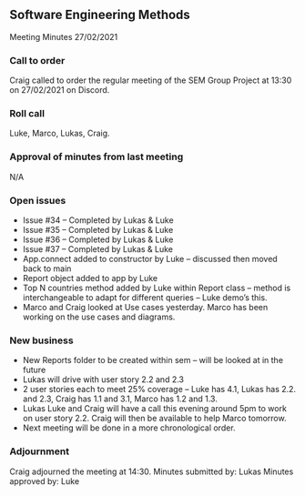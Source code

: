 ## Software Engineering Methods
Meeting Minutes
27/02/2021

###	Call to order
Craig called to order the regular meeting of the SEM Group Project at 13:30 on 27/02/2021 on Discord.

###	Roll call
Luke, Marco, Lukas, Craig.

###	Approval of minutes from last meeting
N/A

###    Open issues
-	Issue #34 – Completed by Lukas & Luke
-	Issue #35 – Completed by Lukas & Luke
-	Issue #36 – Completed by Lukas & Luke
-	Issue #37 – Completed by Lukas & Luke
-	App.connect added to constructor by Luke – discussed then moved back to main
-	Report object added to app by Luke
-	Top N countries method added by Luke within Report class – method is interchangeable to adapt for different queries – Luke demo’s this.
-	Marco and Craig looked at Use cases yesterday. Marco has been working on the use cases and diagrams.

###	New business
-	New Reports folder to be created within sem – will be looked at in the future
-	Lukas will drive with user story 2.2 and 2.3
-	2 user stories each to meet 25% coverage – Luke has 4.1, Lukas has 2.2. and 2.3, Craig has 1.1 and 3.1, Marco has 1.2 and 1.3.
-	Lukas Luke and Craig will have a call this evening around 5pm to work on user story 2.2. Craig will then be available to help Marco tomorrow.
-	Next meeting will be done in a more chronological order.

###	Adjournment
Craig adjourned the meeting at 14:30.
Minutes submitted by:  Lukas
Minutes approved by:  Luke
